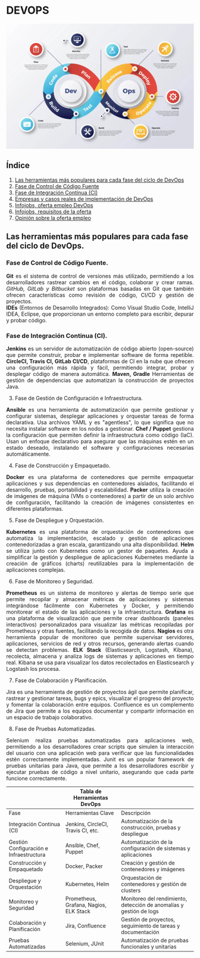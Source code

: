 # DEVOPS
![Herramientas](https://github.com/Antonio-Gabino/DEVOPS/blob/main/img/Herramientas.jpg?raw=true)

## Índice

1. [Las herramientas más populares para cada fase del ciclo de DevOps](#las-herramientas-más-populares-para-cada-fase-del-ciclo-de-DevOps)
2. [Fase de Control de Código Fuente](#Fase-de-Control-de-Código-Fuente)
3. [Fase de Integración Contínua (CI)](#Fase-de-Integración-Continua (CI))
4. [Empresas y casos reales de implementación de DevOps](#Empresas-y-casos-reales-de-implementación-dedevops)
5. [Infojobs, oferta empleo DevOps](#Infojobs,-oferta-empleo-DevOps)
6. [Infojobs, requisitos de la oferta](#Infojobs,-requisitos-de-la-oferta)
7. [Opinión sobre la oferta empleo](#Opinión-sobre-la-oferta-empleo)

  
## Las herramientas más populares para cada fase del ciclo de DevOps.
<div align="justify"> 
  
### Fase de Control de Código Fuente.
  
<strong>Git</strong> es el sistema de control de versiones más utilizado, permitiendo a los desarrolladores rastrear cambios en el código, colaborar y crear ramas. 
<em>GitHub, GitLab y Bitbucket</em> son plataformas basadas en Git que también ofrecen características como revisión de código, CI/CD y gestión de proyectos.   
<strong>IDEs</strong> (Entornos de Desarrollo Integrados): Como Visual Studio Code, IntelliJ IDEA, Eclipse, que proporcionan un entorno completo para escribir, depurar y probar código.

### Fase de Integración Continua (CI).
   
<strong>Jenkins</strong> es un servidor de automatización de código abierto (open-source) que permite construir, probar e implementar software de forma repetible. 
**CircleCI, Travis CI, GitLab CI/CD**, plataformas de CI en la nube que ofrecen una configuración más rápida y fácil, permitiendo integrar, probar y desplegar código de manera automática. 
**Maven, Gradle** Herramientas de gestión de dependencias que automatizan la construcción de proyectos Java.

3.	Fase de Gestión de Configuración e Infraestructura.
   
**Ansible** es una herramienta de automatización que permite gestionar y configurar sistemas, desplegar aplicaciones y orquestar tareas de forma declarativa. Usa archivos YAML y es "agentless", lo que significa que no necesita instalar software en los nodos a gestionar.
__Chef / Puppet__  gestiona la configuración que permiten definir la infraestructura como código (IaC). Usan un enfoque declarativo para asegurar que las máquinas estén en un estado deseado, instalando el software y configuraciones necesarias automáticamente.

4.	Fase de Construcción y Empaquetado.

**Docker** es una plataforma de contenedores que permite empaquetar aplicaciones y sus dependencias en contenedores aislados, facilitando el desarrollo, pruebas,  portabilidad y escalabilidad.
**Packer** utiliza la creación de imágenes de máquina (VMs o contenedores) a partir de un solo archivo de configuración, facilitando la creación de imágenes consistentes en diferentes plataformas.

5.	Fase de Despliegue y Orquestación.

**Kubernetes** es una plataforma de orquestación de contenedores que automatiza la implementación, escalado y gestión de aplicaciones contenedorizadas a gran escala, garantizando una alta disponibilidad.
**Helm** se utiliza junto con Kubernetes como un gestor de paquetes. Ayuda a simplificar la gestión y despliegue de aplicaciones Kubernetes mediante la creación de gráficos (charts) reutilizables para la implementación de aplicaciones complejas.

6.	Fase de Monitoreo y Seguridad.

**Prometheus** es un sistema de monitoreo y alertas de tiempo serie que permite recopilar y almacenar métricas de aplicaciones y sistemas integrándose fácilmente con Kubernetes y Docker, y permitiendo monitorear el estado de las aplicaciones y la infraestructura.
**Grafana** es una plataforma de visualización que permite crear dashboards (paneles interactivos) personalizados para visualizar las métricas recopiladas por Prometheus y otras fuentes, facilitando la recogida de datos.
**Nagios** es otra herramienta popular de monitoreo que permite supervisar servidores, aplicaciones, servicios de red y otros recursos, generando alertas cuando se detectan problemas.
**ELK Stack** (Elasticsearch, Logstash, Kibana), recolecta, almacena y analiza logs de sistemas y aplicaciones en tiempo real. Kibana se usa para visualizar los datos recolectados en Elasticsearch y Logstash los procesa.

7.	Fase de Colaboración y Planificación.

Jira es una herramienta de gestión de proyectos ágil que permite planificar, rastrear y gestionar tareas, bugs y epics, visualizar el progreso del proyecto y fomentar la colaboración entre equipos.
Confluence es un complemento de Jira que permite a los equipos documentar y compartir información en un espacio de trabajo colaborativo.

8.	Fase de Pruebas Automatizadas.

Selenium realiza pruebas automatizadas para aplicaciones web, permitiendo a los desarrolladores crear scripts que simulen la interacción del usuario con una aplicación web para verificar que las funcionalidades estén correctamente implementadas.
Junit es un popular framework de pruebas unitarias para Java, que permite a los desarrolladores escribir y ejecutar pruebas de código a nivel unitario, asegurando que cada parte funcione correctamente.
</div>


|                                         |    Tabla de Herramientas DevOps       |                                                                          |
|-----------------------------------------|---------------------------------------|--------------------------------------------------------------------------|
|                Fase                     |          Herramientas Clave           |                            Descripción                                   |   | Control de Código Fuente                | Git, IDEs                             | Gestión de versiones, colaboración en el código                          |
| Integración Continua (CI)               | Jenkins, CircleCI, Travis CI, etc.    | Automatización de la construcción, pruebas y despliegue                  | 
| Gestión Configuración e Infraestructura | Ansible, Chef, Puppet                 | Automatización de la configuración de sistemas y aplicaciones            |
| Construcción y Empaquetado              | Docker, Packer                        | Creación y gestión de contenedores y imágenes                            | 
| Despliegue y Orquestación               | Kubernetes, Helm                      | Orquestación de contenedores y gestión de clusters                       |
| Monitoreo y Seguridad                   | Prometheus, Grafana, Nagios, ELK Stack| Monitoreo del rendimiento, detección de anomalías y gestión de logs      |
| Colaboración y Planificación            | Jira, Confluence                      | Gestión de proyectos, seguimiento de tareas y documentación              |
| Pruebas Automatizadas                   | Selenium, JUnit                       | Automatización de pruebas funcionales y unitarias                        |



